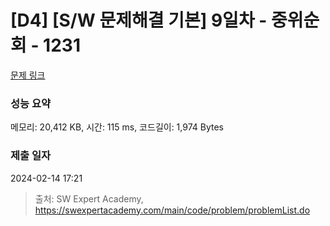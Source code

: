 # [D4] [S/W 문제해결 기본] 9일차 - 중위순회 - 1231 

[문제 링크](https://swexpertacademy.com/main/code/problem/problemDetail.do?contestProbId=AV140YnqAIECFAYD) 

### 성능 요약

메모리: 20,412 KB, 시간: 115 ms, 코드길이: 1,974 Bytes

### 제출 일자

2024-02-14 17:21



> 출처: SW Expert Academy, https://swexpertacademy.com/main/code/problem/problemList.do